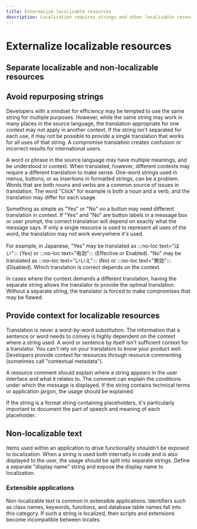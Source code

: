 ```yaml
---
title: Externalize localizable resources
description: Localization requires strings and other localizable resources to be separated from code and non-localizable resources (externalized).
---
```


# Externalize localizable resources
<!-- NOTE this article is not yet complete -->
<!-- Add paragraph about externalization of non-loc resources -->

## Separate localizable and non-localizable resources

## Avoid repurposing strings

Developers with a mindset for efficiency may be tempted to use the same string for multiple purposes.
However, while the same string may work in many places in the source language, the translation appropriate for one context may not apply in another context.
If the string isn't separated for each use, it may not be possible to provide a single translation that works for all uses of that string.
A compromise translation creates confusion or incorrect results for international users.

A word or phrase in the source language may have multiple meanings, and be understood in context.
When translated, however, different contexts may require a different translation to make sense.
One-word strings used in menus, buttons, or as insertions in formatted strings, can be a problem.
Words that are both nouns and verbs are a common source of issues in translation.
The word "Click" for example is both a noun and a verb, and the translation may differ for each usage.

Something as simple as "Yes" or "No" on a button may need different translation in context.
If "Yes" and "No" are button labels in a message box or user prompt, the correct translation will depend on exactly what the message says.
If only a single resource is used to represent all uses of the word, the translation may not work everywhere it's used.

For example, in Japanese, "Yes" may be translated as :::no-loc text="はい"::: (Yes) or :::no-loc text="有効"::: (Effective or Enabled).
"No" may be translated as :::no-loc text="いいえ"::: (No) or :::no-loc text="無効"::: (Disabled).
Which translation is correct depends on the context.

In cases where the context demands a different translation, having the separate string allows the translator to provide the optimal translation.
Without a separate string, the translator is forced to make compromises that may be flawed.

## Provide context for localizable resources

Translation is never a word-by-word substitution.
The information that a sentence or word needs to convey is highly dependent on the context where a string used.
A word or sentence by itself isn't sufficient context for a translator.
You can't rely on your translators to know your product well.
Developers provide context for resources through resource commenting (sometimes call "contextual metadata").

A resource comment should explain where a string appears in the user interface and what it relates to.
The comment can explain the conditions under which the message is displayed.
If the string contains technical terms or application jargon, the usage should be explained.

If the string is a format string containing placeholders, it's particularly important to document the part of speech and meaning of each placeholder.
<!-- NYI See [Message formatting](..\internationalization/message-formatting.md) for more detailed guidance on message formatting. -->

## Non-localizable text

Items used within an application to drive functionality shouldn't be exposed to localization.
When a string is used both internally in code and is also displayed to the user, the usage should be split into separate strings.
Define a separate "display name" string and expose the display name to localization.

### Extensible applications

Non-localizable text is common in extensible applications.
Identifiers such as class names, keywords, functions, and database table names fall into this category.
If such a string is localized, then scripts and extensions become incompatible between locales.
